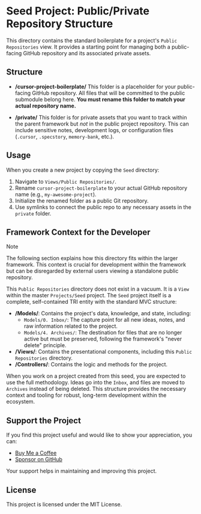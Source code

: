 # Seed Project: Public/Private Repository Structure

This directory contains the standard boilerplate for a project's `Public Repositories` view. It provides a starting point for managing both a public-facing GitHub repository and its associated private assets.

## Structure

-   **/cursor-project-boilerplate/**
    This folder is a placeholder for your public-facing GitHub repository. All files that will be committed to the public submodule belong here. **You must rename this folder to match your actual repository name.**

-   **/private/**
    This folder is for private assets that you want to track within the parent framework but *not* in the public project repository. This can include sensitive notes, development logs, or configuration files (`.cursor`, `.specstory`, `memory-bank`, etc.).

## Usage

When you create a new project by copying the `Seed` directory:

1.  Navigate to `Views/Public Repositories/`.
2.  Rename `cursor-project-boilerplate` to your actual GitHub repository name (e.g., `my-awesome-project`).
3.  Initialize the renamed folder as a public Git repository.
4.  Use symlinks to connect the public repo to any necessary assets in the `private` folder. 

## Framework Context for the Developer

> [!NOTE]
> The following section explains how this directory fits within the larger framework. This context is crucial for development within the framework but can be disregarded by external users viewing a standalone public repository.

This `Public Repositories` directory does not exist in a vacuum. It is a `View` within the master `Projects/Seed` project. The `Seed` project itself is a complete, self-contained TRI entity with the standard MVC structure:

-   **/Models/**: Contains the project's data, knowledge, and state, including:
    -   `Models/0. Inbox/`: The capture point for all new ideas, notes, and raw information related to the project.
    -   `Models/4. Archives/`: The destination for files that are no longer active but must be preserved, following the framework's "never delete" principle.
-   **/Views/**: Contains the presentational components, including this `Public Repositories` directory.
-   **/Controllers/**: Contains the logic and methods for the project.

When you work on a project created from this seed, you are expected to use the full methodology. Ideas go into the `Inbox`, and files are moved to `Archives` instead of being deleted. This structure provides the necessary context and tooling for robust, long-term development within the ecosystem.

## Support the Project

If you find this project useful and would like to show your appreciation, you can:

- [Buy Me a Coffee](https://buymeacoffee.com/pequet)
- [Sponsor on GitHub](https://github.com/sponsors/pequet)

Your support helps in maintaining and improving this project. 

## License

This project is licensed under the MIT License.